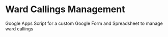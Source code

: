# Ward Callings Management
Google Apps Script for a custom Google Form and Spreadsheet to manage ward callings

